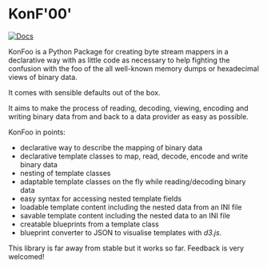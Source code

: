 # KonF'00'

[![Docs](https://readthedocs.org/projects/konfoo/badge/?version=latest)](http://konfoo.readthedocs.org/en/latest/)

KonFoo is a Python Package for creating byte stream mappers in a declarative
way with as little code as necessary to help fighting the confusion with the
foo of the all well-known memory dumps or hexadecimal views of binary data.

It comes with sensible defaults out of the box.

It aims to make the process of reading, decoding, viewing, encoding and
writing binary data from and back to a data provider as easy as possible.

KonFoo in points:

-   declarative way to describe the mapping of binary data
-   declarative template classes to map, read, decode, encode and write binary data
-   nesting of template classes
-   adaptable template classes on the fly while reading/decoding binary data
-   easy syntax for accessing nested template fields
-   loadable template content including the nested data from an INI file
-   savable template content including the nested data to an INI file
-   creatable blueprints from a template class
-   blueprint converter to JSON to visualise templates with *d3.js*.

This library is far away from stable but it works so far.
Feedback is very welcomed!
